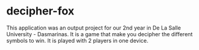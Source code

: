 # decipher-fox

This application was an output project for our 2nd year in De La Salle University - Dasmarinas.
It is a game that make you decipher the different symbols to win.
It is played with 2 players in one device.
